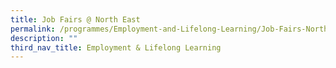 ```yaml
---
title: Job Fairs @ North East
permalink: /programmes/Employment-and-Lifelong-Learning/Job-Fairs-North-East
description: ""
third_nav_title: Employment & Lifelong Learning
---
```

